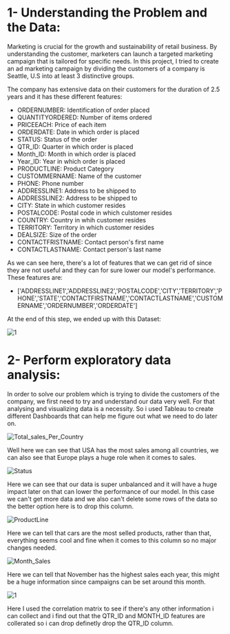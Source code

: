 # **1- Understanding the Problem and the Data:**
  Marketing is crucial for the growth and sustainability of retail business. By understanding the customer, marketers can launch a targeted marketing campaign that is tailored for specific needs. In this project, I tried to create an ad marketing campaign by dividing the customers of a company is Seattle, U.S into at least 3 distinctive groups.

The company has extensive data on their customers for the duration of 2.5 years and it has these different features:

- ORDERNUMBER: Identification of order placed
- QUANTITYORDERED: Number of items ordered
- PRICEEACH: Price of each item
- ORDERDATE: Date in which order is placed
- STATUS: Status of the order
- QTR_ID: Quarter in which order is placed
- Month_ID: Month in which order is placed
- Year_ID: Year in which order is placed
- PRODUCTLINE: Product Category
- CUSTOMMERNAME: Name of the customer
- PHONE: Phone number
- ADDRESSLINE1: Address to be shipped to
- ADDRESSLINE2: Address to be shipped to
- CITY: State in which customer resides
- POSTALCODE: Postal code in which culstomer resides
- COUNTRY: Country in whih customer resides
- TERRITORY: Territory in which customer resides
- DEALSIZE: Size of the order
- CONTACTFRISTNAME: Contact person's first name
- CONTACTLASTNAME: Contact person's last name

As we can see here, there's a lot of features that we can get rid of since they are not useful and they can for sure lower our model's performance. These features are:
- ['ADDRESSLINE1','ADDRESSLINE2','POSTALCODE','CITY','TERRITORY','PHONE','STATE','CONTACTFIRSTNAME','CONTACTLASTNAME','CUSTOMERNAME','ORDERNUMBER','ORDERDATE']

At the end of this step, we ended up with this Dataset:

![1](https://user-images.githubusercontent.com/103439643/188916330-a59a104c-a6b8-4202-a8d6-d6a6ae44019f.PNG)

# **2- Perform exploratory data analysis:**

In order to solve our problem which is trying to divide the customers of the company, we first need to try and understand our data very well. For that analysing and visualizing data is a necessity. So i used Tableau to create different Dashboards that can help me figure out what we need to do later on.

![Total_sales_Per_Country](https://user-images.githubusercontent.com/103439643/188928108-3bd29ec7-1bd6-4326-9f31-308fea84fe44.png)

Well here we can see that USA has the most sales among all countries, we can also see that Europe plays a huge role when it comes to sales.


![Status](https://user-images.githubusercontent.com/103439643/188928843-b828ad7e-b491-4a66-b8d6-7e0a5fea76c1.png)

Here we can see that our data is super unbalanced and it will have a huge impact later on that can lower the performance of our model. In this case we can't get more data and we also can't delete some rows of the data so the better option here is to drop this column.

![ProductLine](https://user-images.githubusercontent.com/103439643/188929489-3780b2dd-f580-422c-8a62-71828e53b243.png)

Here we can tell that cars are the most selled products, rather than that, everything seems cool and fine when it comes to this column so no major changes needed.

![Month_Sales](https://user-images.githubusercontent.com/103439643/188930206-e7ff8ffc-d1e1-4b8e-853d-3d88380a78f2.png)

Here we can tell that November has the highest sales each year, this might be a huge information since campaigns can be set around this month.

![1](https://user-images.githubusercontent.com/103439643/188930994-18ad83ee-a7b7-442c-8dca-cf55b1c472f8.PNG)

Here I used the correlation matrix to see if there's any other information i can collect and i find out that the QTR_ID and MONTH_ID features are collerated so i can drop definetly drop the QTR_ID column.


